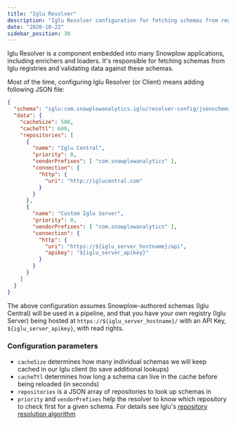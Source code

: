 ```yaml
---
title: "Iglu Resolver"
description: "Iglu Resolver configuration for fetching schemas from registries and validating data in Snowplow applications with cache and priority settings."
date: "2020-10-22"
sidebar_position: 30
---
```


Iglu Resolver is a component embedded into many Snowplow applications, including enrichers and loaders. It's responsible for fetching schemas from Iglu registries and validating data against these schemas.

Most of the time, configuring Iglu Resolver (or Client) means adding following JSON file:

```json
{
  "schema": "iglu:com.snowplowanalytics.iglu/resolver-config/jsonschema/1-0-3",
  "data": {
    "cacheSize": 500,
    "cacheTtl": 600,
    "repositories": [
      {
        "name": "Iglu Central",
        "priority": 0,
        "vendorPrefixes": [ "com.snowplowanalytics" ],
        "connection": {
          "http": {
            "uri": "http://iglucentral.com"
          }
        }
      },
      {
        "name": "Custom Iglu Server",
        "priority": 0,
        "vendorPrefixes": [ "com.snowplowanalytics" ],
        "connection": {
          "http": {
            "uri": "https://${iglu_server_hostname}/api",
            "apikey": "${iglu_server_apikey}"
          }
        }
      }
    ]
  }
}
```

The above configuration assumes Snowplow-authored schemas (Iglu Central) will be used in a pipeline, and that you have your own registry (Iglu Server) being hosted at `https://${iglu_server_hostname}/` with an API Key, `${iglu_server_apikey}`, with read rights.

### Configuration parameters

- `cacheSize` determines how many individual schemas we will keep cached in our Iglu client (to save additional lookups)
- `cacheTtl` determines how long a schema can live in the cache before being reloaded (in seconds)
- `repositories` is a JSON array of repositories to look up schemas in
- `priority` and `vendorPrefixes` help the resolver to know which repository to check first for a given schema. For details see Iglu's [repository resolution algorithm](/docs/api-reference/iglu/common-architecture/schema-resolution/index.md#3-registry-priority)
